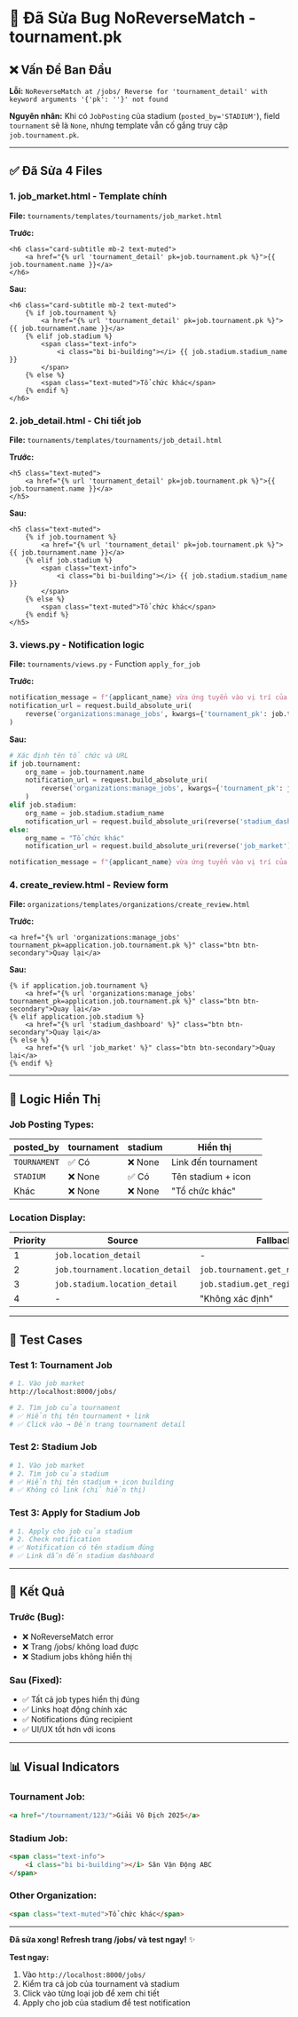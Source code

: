 # 🔧 Đã Sửa Bug NoReverseMatch - tournament.pk

## ❌ Vấn Đề Ban Đầu

**Lỗi:** `NoReverseMatch at /jobs/ Reverse for 'tournament_detail' with keyword arguments '{'pk': ''}' not found`

**Nguyên nhân:** Khi có `JobPosting` của stadium (`posted_by='STADIUM'`), field `tournament` sẽ là `None`, nhưng template vẫn cố gắng truy cập `job.tournament.pk`.

---

## ✅ Đã Sửa 4 Files

### 1. **job_market.html** - Template chính
**File:** `tournaments/templates/tournaments/job_market.html`

**Trước:**
```django
<h6 class="card-subtitle mb-2 text-muted">
    <a href="{% url 'tournament_detail' pk=job.tournament.pk %}">{{ job.tournament.name }}</a>
</h6>
```

**Sau:**
```django
<h6 class="card-subtitle mb-2 text-muted">
    {% if job.tournament %}
        <a href="{% url 'tournament_detail' pk=job.tournament.pk %}">{{ job.tournament.name }}</a>
    {% elif job.stadium %}
        <span class="text-info">
            <i class="bi bi-building"></i> {{ job.stadium.stadium_name }}
        </span>
    {% else %}
        <span class="text-muted">Tổ chức khác</span>
    {% endif %}
</h6>
```

### 2. **job_detail.html** - Chi tiết job
**File:** `tournaments/templates/tournaments/job_detail.html`

**Trước:**
```django
<h5 class="text-muted">
    <a href="{% url 'tournament_detail' pk=job.tournament.pk %}">{{ job.tournament.name }}</a>
</h5>
```

**Sau:**
```django
<h5 class="text-muted">
    {% if job.tournament %}
        <a href="{% url 'tournament_detail' pk=job.tournament.pk %}">{{ job.tournament.name }}</a>
    {% elif job.stadium %}
        <span class="text-info">
            <i class="bi bi-building"></i> {{ job.stadium.stadium_name }}
        </span>
    {% else %}
        <span class="text-muted">Tổ chức khác</span>
    {% endif %}
</h5>
```

### 3. **views.py** - Notification logic
**File:** `tournaments/views.py` - Function `apply_for_job`

**Trước:**
```python
notification_message = f"{applicant_name} vừa ứng tuyển vào vị trí của bạn trong giải đấu '{job.tournament.name}'."
notification_url = request.build_absolute_uri(
    reverse('organizations:manage_jobs', kwargs={'tournament_pk': job.tournament.pk})
)
```

**Sau:**
```python
# Xác định tên tổ chức và URL
if job.tournament:
    org_name = job.tournament.name
    notification_url = request.build_absolute_uri(
        reverse('organizations:manage_jobs', kwargs={'tournament_pk': job.tournament.pk})
    )
elif job.stadium:
    org_name = job.stadium.stadium_name
    notification_url = request.build_absolute_uri(reverse('stadium_dashboard'))
else:
    org_name = "Tổ chức khác"
    notification_url = request.build_absolute_uri(reverse('job_market'))

notification_message = f"{applicant_name} vừa ứng tuyển vào vị trí của bạn tại '{org_name}'."
```

### 4. **create_review.html** - Review form
**File:** `organizations/templates/organizations/create_review.html`

**Trước:**
```django
<a href="{% url 'organizations:manage_jobs' tournament_pk=application.job.tournament.pk %}" class="btn btn-secondary">Quay lại</a>
```

**Sau:**
```django
{% if application.job.tournament %}
    <a href="{% url 'organizations:manage_jobs' tournament_pk=application.job.tournament.pk %}" class="btn btn-secondary">Quay lại</a>
{% elif application.job.stadium %}
    <a href="{% url 'stadium_dashboard' %}" class="btn btn-secondary">Quay lại</a>
{% else %}
    <a href="{% url 'job_market' %}" class="btn btn-secondary">Quay lại</a>
{% endif %}
```

---

## 🎯 Logic Hiển Thị

### Job Posting Types:

| posted_by | tournament | stadium | Hiển thị |
|-----------|------------|---------|----------|
| `TOURNAMENT` | ✅ Có | ❌ None | Link đến tournament |
| `STADIUM` | ❌ None | ✅ Có | Tên stadium + icon |
| Khác | ❌ None | ❌ None | "Tổ chức khác" |

### Location Display:

| Priority | Source | Fallback |
|----------|--------|----------|
| 1 | `job.location_detail` | - |
| 2 | `job.tournament.location_detail` | `job.tournament.get_region_display` |
| 3 | `job.stadium.location_detail` | `job.stadium.get_region_display` |
| 4 | - | "Không xác định" |

---

## 🧪 Test Cases

### Test 1: Tournament Job
```bash
# 1. Vào job market
http://localhost:8000/jobs/

# 2. Tìm job của tournament
# ✅ Hiển thị tên tournament + link
# ✅ Click vào → Đến trang tournament detail
```

### Test 2: Stadium Job
```bash
# 1. Vào job market
# 2. Tìm job của stadium
# ✅ Hiển thị tên stadium + icon building
# ✅ Không có link (chỉ hiển thị)
```

### Test 3: Apply for Stadium Job
```bash
# 1. Apply cho job của stadium
# 2. Check notification
# ✅ Notification có tên stadium đúng
# ✅ Link dẫn đến stadium dashboard
```

---

## 🚀 Kết Quả

### Trước (Bug):
- ❌ NoReverseMatch error
- ❌ Trang /jobs/ không load được
- ❌ Stadium jobs không hiển thị

### Sau (Fixed):
- ✅ Tất cả job types hiển thị đúng
- ✅ Links hoạt động chính xác
- ✅ Notifications đúng recipient
- ✅ UI/UX tốt hơn với icons

---

## 📊 Visual Indicators

### Tournament Job:
```html
<a href="/tournament/123/">Giải Vô Địch 2025</a>
```

### Stadium Job:
```html
<span class="text-info">
    <i class="bi bi-building"></i> Sân Vận Động ABC
</span>
```

### Other Organization:
```html
<span class="text-muted">Tổ chức khác</span>
```

---

**Đã sửa xong! Refresh trang /jobs/ và test ngay!** ✨

**Test ngay:**
1. Vào `http://localhost:8000/jobs/`
2. Kiểm tra cả job của tournament và stadium
3. Click vào từng loại job để xem chi tiết
4. Apply cho job của stadium để test notification
